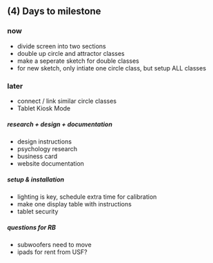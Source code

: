 ## (4) Days to milestone
### now 

- divide screen into two sections
- double up circle and attractor classes
- make a seperate sketch for double classes 
- for new sketch, only intiate one circle class, but setup ALL classes

### later

- connect / link similar circle classes
- Tablet Kiosk Mode

##### research + design + documentation

- design instructions
- psychology research
- business card
- website documentation

##### setup & installation

- lighting is key, schedule extra time for calibration
- make one display table with instructions
- tablet security


##### questions for RB

- subwoofers need to move
- ipads for rent from USF?





